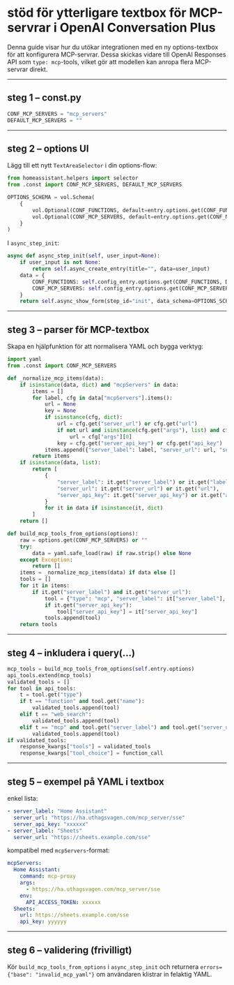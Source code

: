 # stöd för ytterligare textbox för MCP-servrar i OpenAI Conversation Plus

Denna guide visar hur du utökar integrationen med en ny options-textbox för att konfigurera MCP-servrar. Dessa skickas vidare till OpenAI Responses API som `type: mcp`-tools, vilket gör att modellen kan anropa flera MCP-servrar direkt.

---

## steg 1 – const.py
```python
CONF_MCP_SERVERS = "mcp_servers"
DEFAULT_MCP_SERVERS = ""
```

---

## steg 2 – options UI
Lägg till ett nytt `TextAreaSelector` i din options-flow:

```python
from homeassistant.helpers import selector
from .const import CONF_MCP_SERVERS, DEFAULT_MCP_SERVERS

OPTIONS_SCHEMA = vol.Schema(
    {
        vol.Optional(CONF_FUNCTIONS, default=entry.options.get(CONF_FUNCTIONS, DEFAULT_CONF_FUNCTIONS_YAML)): selector.TextAreaSelector(),
        vol.Optional(CONF_MCP_SERVERS, default=entry.options.get(CONF_MCP_SERVERS, DEFAULT_MCP_SERVERS)): selector.TextAreaSelector(),
    }
)
```

I `async_step_init`:
```python
async def async_step_init(self, user_input=None):
    if user_input is not None:
        return self.async_create_entry(title="", data=user_input)
    data = {
        CONF_FUNCTIONS: self.config_entry.options.get(CONF_FUNCTIONS, DEFAULT_CONF_FUNCTIONS_YAML),
        CONF_MCP_SERVERS: self.config_entry.options.get(CONF_MCP_SERVERS, DEFAULT_MCP_SERVERS),
    }
    return self.async_show_form(step_id="init", data_schema=OPTIONS_SCHEMA)
```

---

## steg 3 – parser för MCP-textbox
Skapa en hjälpfunktion för att normalisera YAML och bygga verktyg:

```python
import yaml
from .const import CONF_MCP_SERVERS

def _normalize_mcp_items(data):
    if isinstance(data, dict) and "mcpServers" in data:
        items = []
        for label, cfg in data["mcpServers"].items():
            url = None
            key = None
            if isinstance(cfg, dict):
                url = cfg.get("server_url") or cfg.get("url")
                if not url and isinstance(cfg.get("args"), list) and cfg["args"]:
                    url = cfg["args"][0]
                key = cfg.get("server_api_key") or cfg.get("api_key")
            items.append({"server_label": label, "server_url": url, "server_api_key": key})
        return items
    if isinstance(data, list):
        return [
            {
                "server_label": it.get("server_label") or it.get("label"),
                "server_url": it.get("server_url") or it.get("url"),
                "server_api_key": it.get("server_api_key") or it.get("api_key"),
            }
            for it in data if isinstance(it, dict)
        ]
    return []

def build_mcp_tools_from_options(options):
    raw = options.get(CONF_MCP_SERVERS) or ""
    try:
        data = yaml.safe_load(raw) if raw.strip() else None
    except Exception:
        return []
    items = _normalize_mcp_items(data) if data else []
    tools = []
    for it in items:
        if it.get("server_label") and it.get("server_url"):
            tool = {"type": "mcp", "server_label": it["server_label"], "server_url": it["server_url"]}
            if it.get("server_api_key"):
                tool["server_api_key"] = it["server_api_key"]
            tools.append(tool)
    return tools
```

---

## steg 4 – inkludera i query(...)
```python
mcp_tools = build_mcp_tools_from_options(self.entry.options)
api_tools.extend(mcp_tools)
validated_tools = []
for tool in api_tools:
    t = tool.get("type")
    if t == "function" and tool.get("name"):
        validated_tools.append(tool)
    elif t == "web_search":
        validated_tools.append(tool)
    elif t == "mcp" and tool.get("server_label") and tool.get("server_url"):
        validated_tools.append(tool)
if validated_tools:
    response_kwargs["tools"] = validated_tools
    response_kwargs["tool_choice"] = function_call
```

---

## steg 5 – exempel på YAML i textbox

enkel lista:
```yaml
- server_label: "Home Assistant"
  server_url: "https://ha.uthagsvagen.com/mcp_server/sse"
  server_api_key: "xxxxxx"
- server_label: "Sheets"
  server_url: "https://sheets.example.com/sse"
```

kompatibel med `mcpServers`-format:
```yaml
mcpServers:
  Home Assistant:
    command: mcp-proxy
    args:
      - https://ha.uthagsvagen.com/mcp_server/sse
    env:
      API_ACCESS_TOKEN: xxxxxx
  Sheets:
    url: https://sheets.example.com/sse
    api_key: yyyyyy
```

---

## steg 6 – validering (frivilligt)
Kör `build_mcp_tools_from_options` i `async_step_init` och returnera `errors={"base": "invalid_mcp_yaml"}` om användaren klistrar in felaktig YAML.
